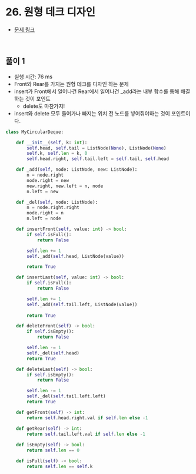 # 26. 원형 데크 디자인

- [문제 링크](https://leetcode.com/problems/design-circular-deque/submissions/)

<br>

## 풀이 1

- 실행 시간: 76 ms
- Front와 Rear를 가지는 원형 데크를 디자인 하는 문제
- insert가 Front에서 일어나건 Rear에서 일어나건 _add라는 내부 함수롤 통해 해결하는 것이 포인트
    - delete도 마찬가지!
- insert와 delete 모두 들어가나 빠지는  위치 전 노드를 넣어줘야하는 것이 포인트이다.

```python
class MyCircularDeque:

    def __init__(self, k: int):
        self.head, self.tail = ListNode(None), ListNode(None)
        self.k, self.len = k, 0
        self.head.right, self.tail.left = self.tail, self.head

    def _add(self, node: ListNode, new: ListNode):
        n = node.right
        node.right = new
        new.right, new.left = n, node
        n.left = new

    def _del(self, node: ListNode):
        n = node.right.right
        node.right = n
        n.left = node

    def insertFront(self, value: int) -> bool:
        if self.isFull():
            return False

        self.len += 1
        self._add(self.head, ListNode(value))

        return True

    def insertLast(self, value: int) -> bool:
        if self.isFull():
            return False

        self.len += 1
        self._add(self.tail.left, ListNode(value))
        
        return True

    def deleteFront(self) -> bool:
        if self.isEmpty():
            return False

        self.len -= 1
        self._del(self.head)
        return True

    def deleteLast(self) -> bool:
        if self.isEmpty():
            return False

        self.len -= 1
        self._del(self.tail.left.left)
        return True

    def getFront(self) -> int:
        return self.head.right.val if self.len else -1

    def getRear(self) -> int:
        return self.tail.left.val if self.len else -1
    
    def isEmpty(self) -> bool:
        return self.len == 0

    def isFull(self) -> bool:
        return self.len == self.k
```